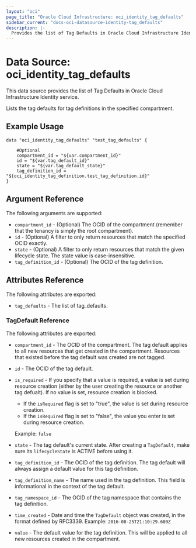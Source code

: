 ```yaml
---
layout: "oci"
page_title: "Oracle Cloud Infrastructure: oci_identity_tag_defaults"
sidebar_current: "docs-oci-datasource-identity-tag_defaults"
description: |-
  Provides the list of Tag Defaults in Oracle Cloud Infrastructure Identity service
---
```


# Data Source: oci_identity_tag_defaults
This data source provides the list of Tag Defaults in Oracle Cloud Infrastructure Identity service.

Lists the tag defaults for tag definitions in the specified compartment.


## Example Usage

```hcl
data "oci_identity_tag_defaults" "test_tag_defaults" {

	#Optional
	compartment_id = "${var.compartment_id}"
	id = "${var.tag_default_id}"
	state = "${var.tag_default_state}"
	tag_definition_id = "${oci_identity_tag_definition.test_tag_definition.id}"
}
```

## Argument Reference

The following arguments are supported:

* `compartment_id` - (Optional) The OCID of the compartment (remember that the tenancy is simply the root compartment). 
* `id` - (Optional) A filter to only return resources that match the specified OCID exactly. 
* `state` - (Optional) A filter to only return resources that match the given lifecycle state.  The state value is case-insensitive. 
* `tag_definition_id` - (Optional) The OCID of the tag definition. 


## Attributes Reference

The following attributes are exported:

* `tag_defaults` - The list of tag_defaults.

### TagDefault Reference

The following attributes are exported:

* `compartment_id` - The OCID of the compartment. The tag default applies to all new resources that get created in the compartment. Resources that existed before the tag default was created are not tagged. 
* `id` - The OCID of the tag default.
* `is_required` - If you specify that a value is required, a value is set during resource creation (either by the  user creating the resource or another tag defualt). If no value is set, resource creation is  blocked.
	* If the `isRequired` flag is set to "true", the value is set during resource creation.
	* If the `isRequired` flag is set to "false", the value you enter is set during resource creation.

	Example: `false` 
* `state` - The tag default's current state. After creating a `TagDefault`, make sure its `lifecycleState` is ACTIVE before using it. 
* `tag_definition_id` - The OCID of the tag definition. The tag default will always assign a default value for this tag definition. 
* `tag_definition_name` - The name used in the tag definition. This field is informational in the context of the tag default. 
* `tag_namespace_id` - The OCID of the tag namespace that contains the tag definition. 
* `time_created` - Date and time the `TagDefault` object was created, in the format defined by RFC3339.  Example: `2016-08-25T21:10:29.600Z` 
* `value` - The default value for the tag definition. This will be applied to all new resources created in the compartment. 


